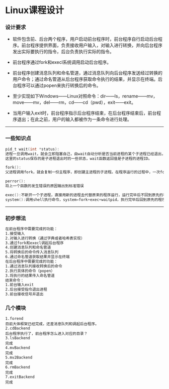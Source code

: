 # Linux课程设计

### 设计要求

- 软件包含前、后台两个程序，用户启动前台程序时，前台程序自行启动后台程序。前台程序提供界面，负责接收用户输入，对输入进行转换，并向后台程序发出实际要执行的指令，后台负责执行实际的指令。

- 前台程序通过fork和execl系统调用启动后台程序。
- 前台程序创建消息队列和命名管道，通过消息队列向后台程序发送经过转换的用户命令；通过命名管道从后台程序获取命令执行的结果，并显示在终端。后台程序可以通过popen来执行转换后的命令。
- 至少实现如下Windows——Linux对照命令：dir——ls，rename——mv，move——mv，del——rm，cd——cd（pwd），exit——exit。
- 当用户输入exit时，前台程序指示后台程序结束，在后台程序结束后，前台程序退出；在此之前，用户的输入都被作为一条命令进行处理。

---

### 一些知识点

```c
pid_t wait(int *status):
进程一旦调用wait，就会立即阻塞自己，由wait自动分析是否当前进程的某个子进程已经退出，如果有这样一个已经变成僵尸的子进程，wait就会收集这个子进程的信息，并把它彻底销毁后返回。如果没有这样一个子进程，wait就会一直阻塞在这里直到有一个出现为止。
这里的status保存的是子进程退出时的一些状态，wait函数返回值是子进程的进程ID。
```

```c
fork():
父进程调用fork，就会复制一份主程序，即创建主进程的子进程。在程序运行的过程中，一次fork返回两次值，在父进程中返回新创建的子进程的进程ID，在子进程中返回0，根据返回值可以判断此时程序在哪个进程中。

perror():
将上一个函数的发生错误的原因输出到标准错误
```

```c
exec():不新开一个子进程，直接用新的进程去代替原来的程序运行，运行完毕后不回到原先的程序中，这个新的进程和原来的进程有相同的PID。
system():调用shell执行命令，system=fork+exec+waitpid，执行完毕后回到原先的程序中去，继续执行下面的部分。
```

---

### 初步想法

```bash
在前台程序中需要完成的功能：
1.接受输入
2.对输入进行转换（通过字典或者哈希表实现）
3.通过fork和execl调起后台程序
4.创建消息队列和命名管道
5.将转换后的命令传入消息队列
6.通过命名管道获取结果并显示在终端
在后台程序中需要完成的功能：
1.通过消息队列接收转换后的命令
2.执行具体的命令（popen）
3.将执行的结果传入命名管道
结束命令：
1.前台输入exit
2.后台接受指令退出进程
3.前台接收信号并退出
```

### 几个模块

```ba
1.forend
目前大体框架已经完成，还差消息队列和调起后台程序。
2.cdBackend
后台程序执行了，前台程序怎么进入对应的目录？
3.lsBackend
完成
4.mvBackend
完成
5.mv2Backend
完成
6.rmBackend
完成
7.exitBackend
完成
```

















